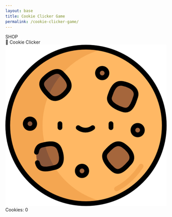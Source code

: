 ```yaml
---
layout: base
title: Cookie Clicker Game
permalink: /cookie-clicker-game/
---
```



<div class="grid grid-cols-4 gap-4 aspect-square">
<!-- Shop -->
<div class="col-span-1 bg-white p-4 shadow-lg flex flex-col" id="shop-container">
    <div class="text-xl font-bold mb-4 text-center">SHOP</div>
</div>
<!-- Game -->
<div class="col-span-3 flex flex-col items-center justify-center bg-gradient-to-b from-yellow-100 to-orange-200 rounded-2xl shadow-xl p-8">
    <!-- Title -->
    <div class="text-4xl font-extrabold mb-6 text-brown-800 drop-shadow-md tracking-wide">
        🍪 Cookie Clicker
    </div>
    <!-- Cookie Button -->
    <div id="cookie" 
        class="w-48 h-48 bg-cover bg-center rounded-full cursor-pointer shadow-lg hover:scale-105 active:scale-95 transition-transform duration-200 ease-out flex items-center justify-center bg-white">
        <img src="/hacks/cookie-clicker/assets/baseCookie.png" class="w-full h-full rounded-full select-none pointer-events-none" />
    </div>
    <!-- Counter -->
    <div id="counter" class="mt-6 text-2xl font-semibold text-brown-900 bg-white/80 px-6 py-3 rounded-lg shadow-md">
        Cookies: <span id="cookie-count" class="font-bold text-orange-600">0</span>
    </div>
</div>

<script src="https://cdn.tailwindcss.com"></script>
<script src="{{site.baseurl}}/hacks/cookie-clicker/cookie-clicker-game.js"></script>